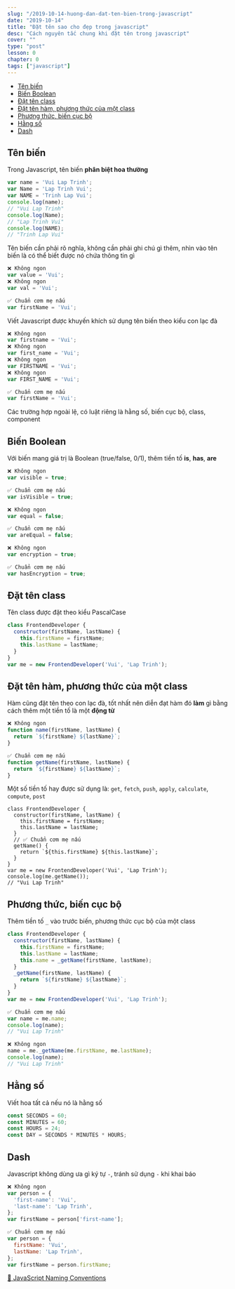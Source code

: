 ```yaml
---
slug: "/2019-10-14-huong-dan-dat-ten-bien-trong-javascript"
date: "2019-10-14"
title: "Đặt tên sao cho đẹp trong javascript"
desc: "Cách nguyên tắc chung khi đặt tên trong javascript"
cover: ""
type: "post"
lesson: 0
chapter: 0
tags: ["javascript"]
---
```


<!-- TOC -->

- [Tên biến](#t%C3%AAn-bi%E1%BA%BFn)
- [Biến Boolean](#bi%E1%BA%BFn-boolean)
- [Đặt tên class](#%C4%91%E1%BA%B7t-t%C3%AAn-class)
- [Đặt tên hàm, phương thức của một class](#%C4%91%E1%BA%B7t-t%C3%AAn-h%C3%A0m-ph%C6%B0%C6%A1ng-th%E1%BB%A9c-c%E1%BB%A7a-m%E1%BB%99t-class)
- [Phương thức, biến cục bộ](#ph%C6%B0%C6%A1ng-th%E1%BB%A9c-bi%E1%BA%BFn-c%E1%BB%A5c-b%E1%BB%99)
- [Hằng số](#h%E1%BA%B1ng-s%E1%BB%91)
- [Dash](#dash)

<!-- /TOC -->

## Tên biến

Trong Javascript, tên biến **phân biệt hoa thường**

```js
var name = 'Vui Lap Trinh';
var Name = 'Lap Trinh Vui';
var NAME = 'Trinh Lap Vui';
console.log(name);
// "Vui Lap Trinh"
console.log(Name);
// "Lap Trinh Vui"
console.log(NAME);
// "Trinh Lap Vui"
```

Tên biến cần phải rõ nghĩa, không cần phải ghi chú gì thêm, nhìn vào tên biến là có thể biết được nó chứa thông tin gì

```js
❌ Không ngon
var value = 'Vui';
❌ Không ngon
var val = 'Vui';

✅ Chuẩn cơm mẹ nấu
var firstName = 'Vui';
```

Viết Javascript được khuyến khích sử dụng tên biến theo kiểu con lạc đà

```js
❌ Không ngon
var firstname = 'Vui';
❌ Không ngon
var first_name = 'Vui';
❌ Không ngon
var FIRSTNAME = 'Vui';
❌ Không ngon
var FIRST_NAME = 'Vui';

✅ Chuẩn cơm mẹ nấu
var firstName = 'Vui';
```

Các trường hợp ngoài lệ, có luật riêng là hằng số, biến cục bộ, class, component

## Biến Boolean

Với biến mang giá trị là Boolean (true/false, 0/1), thêm tiền tố **is**, **has**, **are**

```js
❌ Không ngon
var visible = true;

✅ Chuẩn cơm mẹ nấu
var isVisible = true;

❌ Không ngon
var equal = false;

✅ Chuẩn cơm mẹ nấu
var areEqual = false;

❌ Không ngon
var encryption = true;

✅ Chuẩn cơm mẹ nấu
var hasEncryption = true;
```

## Đặt tên class

Tên class được đặt theo kiểu PascalCase

```js
class FrontendDeveloper {
  constructor(firstName, lastName) {
    this.firstName = firstName;
    this.lastName = lastName;
  }
}
var me = new FrontendDeveloper('Vui', 'Lap Trinh');
```

## Đặt tên hàm, phương thức của một class

Hàm cũng đặt tên theo con lạc đà, tốt nhất nên diễn đạt hàm đó **làm** gì bằng cách thêm một tiền tố là một **động từ**

```js
❌ Không ngon
function name(firstName, lastName) {
  return `${firstName} ${lastName}`;
}

✅ Chuẩn cơm mẹ nấu
function getName(firstName, lastName) {
  return `${firstName} ${lastName}`;
}
```

Một số tiền tố hay được sử dụng là: `get`, `fetch`, `push`, `apply`, `calculate`, `compute`, `post`

```js{7-9}
class FrontendDeveloper {
  constructor(firstName, lastName) {
    this.firstName = firstName;
    this.lastName = lastName;
  }
  // ✅ Chuẩn cơm mẹ nấu
  getName() {
    return `${this.firstName} ${this.lastName}`;
  }
}
var me = new FrontendDeveloper('Vui', 'Lap Trinh');
console.log(me.getName());
// "Vui Lap Trinh"
```

## Phương thức, biến cục bộ

Thêm tiền tố `_` vào trước biến, phương thức cục bộ của một class

```js
class FrontendDeveloper {
  constructor(firstName, lastName) {
    this.firstName = firstName;
    this.lastName = lastName;
    this.name = _getName(firstName, lastName);
  }
  _getName(firstName, lastName) {
    return `${firstName} ${lastName}`;
  }
}
var me = new FrontendDeveloper('Vui', 'Lap Trinh');

✅ Chuẩn cơm mẹ nấu
var name = me.name;
console.log(name);
// "Vui Lap Trinh"

❌ Không ngon
name = me._getName(me.firstName, me.lastName);
console.log(name);
// "Vui Lap Trinh"
```

## Hằng số

Viết hoa tất cả nếu nó là hằng số

```js
const SECONDS = 60;
const MINUTES = 60;
const HOURS = 24;
const DAY = SECONDS * MINUTES * HOURS;
```

## Dash

Javascript không dùng ưa gì ký tự `-`, tránh sử dụng `-` khi khai báo

```js
❌ Không ngon
var person = {
  'first-name': 'Vui',
  'last-name': 'Lap Trinh',
};
var firstName = person['first-name'];

✅ Chuẩn cơm mẹ nấu
var person = {
  firstName: 'Vui',
  lastName: 'Lap Trinh',
};
var firstName = person.firstName;
```

<a target="_blank" rel="noopener noreferrer" href="https://www.robinwieruch.de/javascript-naming-conventions">📜 JavaScript Naming Conventions</a>
